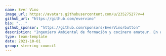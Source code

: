 ```yaml
---
name: Ever Vino
image_url: https://avatars.githubusercontent.com/u/23527527?v=4
github_url: "https://github.com/evervino"
bio: "..."
github_sponsor: "https://github.com/sponsors/EverVino/button"
description: "Ingeniero Ambiental de formación y cocinero amateur. En algún momento oscuro de su vida aprendió a programar y desarrollo web. "
type: team-template
date: 2021-10-01
group: steering-council
---
```

